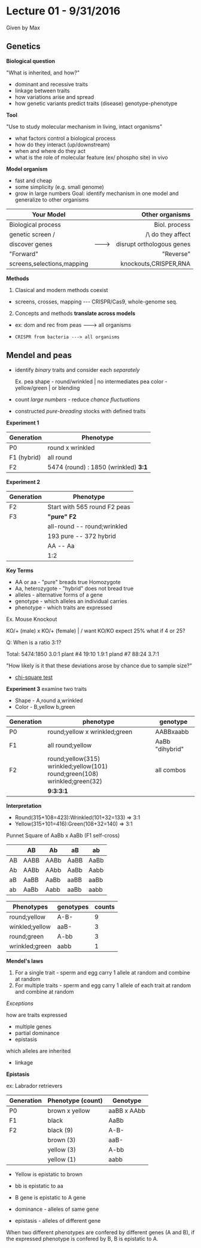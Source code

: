 # Lecture 01 - 9/31/2016
Given by Max

## Genetics
__Biological question__

"What is inherited, and how?"
+ dominant and recessive traits
+ linkage between traits
+ how variations arise and spread
+ how genetic variants predict traits (disease) genotype-phenotype

__Tool__

"Use to study molecular mechanism in living, intact organisms"
+ what factors control a biological process
+ how do they interact (up/downstream)
+ when and where do they act
+ what is the role of molecular feature (ex/ phospho site) in vivo

__Model organism__

+ fast and cheap
+ some simplicity (e.g. small genome)
+ grow in large numbers
Goal: identify mechanism in one model and generalize to other organisms

| Your Model    |            | Other organisms  |
| ------------- |:-------------:| -----:|
| Biological process      |  | Biol. process |
| genetic screen \/      |       |   /\ do they affect |
| discover genes |  --->     |    disrupt orthologous genes |
| "Forward" |              | "Reverse"      |
|screens,selections,mapping | | knockouts,CRISPER,RNA |

__Methods__

1. Clasical and modern methods coexist
  * screens, crosses, mapping --- CRISPR/Cas9, whole-genome seq.
2. Concepts and methods **translate across models**
  * ex: dom and rec from peas ---> all organisms
  *     CRISPR from bacteria ---> all organisms

## Mendel and peas
+ identify _binary_ traits and consider each _separately_

   Ex. pea shape - round/wrinkled | no intermediates
       pea color - yellow/green   | or blending
+ count *large numbers* - reduce *chance fluctuations*
+ constructed *pure-breading* stocks with defined traits

__Experiment 1__

|Generation     |     Phenotype   |
|---------------|-----------------|
| P0            | round x wrinkled|
| F1  (hybrid)  | all round       |
| F2            | 5474 (round) : 1850 (wrinkled) **3:1**|

__Experiment 2__

| Generation | Phenotype |
|---|---|
| F2 | Start with 565 round F2 peas |
|F3| **"pure" F2** | **"hybrid" F2** |
| | all-round -- round;wrinkled |
| | 193 pure -- 372 hybrid |
| | AA -- Aa |
| | 1:2 |

__Key Terms__

+ AA or aa - "pure" breads true Homozygote
+ Aa, heterozygote - "hybrid" does not bread true
+ alleles - alternative forms of a gene
+ genotype - which alleles an individual carries
+ phenotype - which traits are expressed

Ex. Mouse Knockout

KO/+ (male) x KO/+ (female)
  |
 \/
 want KO/KO
 expect 25%
 what if 4 or 25?
 
Q: When is a ratio 3:1?

  Total: 5474:1850 3.0:1
  plant #4 19:10 1.9:1
  pland #7 88:24 3.7:1
  
"How likely is it that these deviations arose by chance due to sample size?"
+ [chi-square test](https://youtu.be/lSmDoKHfym4)

__Experiment 3__ examine two traits

+ Shape - A,round a,wrinkled
+ Color - B,yellow b,green

|Generation|phenotype|genotype|
|---|---|---|
|P0|round;yellow x wrinkled;green|AABBxaabb|
|F1|all round;yellow|AaBb "dihybrid"|
|F2|round;yellow(315) wrinkled;yellow(101) round;green(108) wrinkled;green(32)|all combos|
||**9:3:3:1**|

__Interpretation__

+ Round(315+108=423):Wrinkled(101+32=133) => 3:1
+ Yellow(315+101=416):Green(108+32=140) => 3:1

Punnet Square of AaBb x AaBb (F1 self-cross)

||AB|Ab|aB|ab|
|---|---|---|---|---|
|AB|AABB|AABb|AaBB|AaBb|
|Ab|AABb|AAbb|AaBb|Aabb|
|aB|AaBB|AaBb|aaBB|aaBb|
|ab|AaBb|Aabb|aaBb|aabb|


|Phenotypes|genotypes|counts|
|---|---|---|
|round;yellow|A-B-|9|
|winkled;yellow|aaB-|3|
|round;green|A-bb|3|
|wrinkled;green|aabb|1|

__Mendel's laws__

1. For a single trait - sperm and egg carry 1 allele at random and combine at random
2. For multiple traits - sperm and egg carry 1 allele of each trait at random and combine at random

_Exceptions_

how are traits expressed
+ multiple genes
+ partial dominance
+ epistasis

which alleles are inherited
+ linkage

__Epistasis__

ex: Labrador retrievers

| Generation | Phenotype (count) | Genotype |
|---|---|---|
|P0|brown x yellow|aaBB x AAbb|
|F1|black|AaBb|
|F2|black (9)|A-B-|
||brown (3)|aaB-|
||yellow (3)|A-bb|
||yellow (1)|aabb|

+ Yellow is epistatic to brown
+ bb is epistatic to aa
+ B gene is epistatic to A gene

+ dominance - alleles of same gene
+ epistasis - alleles of different gene

When two different phenotypes are confered by different genes (A and B), if the expressed phenotype is confered by B, B is epistatic to A.

